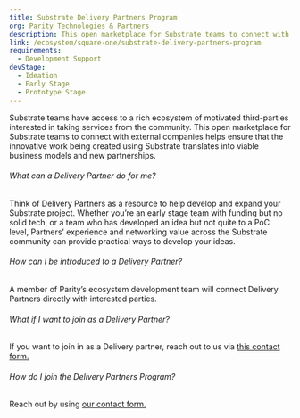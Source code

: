 ```yaml
---
title: Substrate Delivery Partners Program
org: Parity Technologies & Partners
description: This open marketplace for Substrate teams to connect with external companies helps ensure that the innovative work being created using Substrate translates into viable business models and new partnerships.
link: /ecosystem/square-one/substrate-delivery-partners-program
requirements:
  - Development Support
devStage:
  - Ideation
  - Early Stage
  - Prototype Stage
---
```


Substrate teams have access to a rich ecosystem of motivated third-parties interested in taking services from the community. This open marketplace for Substrate teams to connect with external companies helps ensure that the innovative work being created using Substrate translates into viable business models and new partnerships.

###### What can a Delivery Partner do for me?

Think of Delivery Partners as a resource to help develop and expand your Substrate project. Whether you’re an early stage team with funding but no solid tech, or a team who has developed an idea but not quite to a PoC level, Partners’ experience and networking value across the Substrate community can provide practical ways to develop your ideas.

###### How can I be introduced to a Delivery Partner?

A member of Parity’s ecosystem development team will connect Delivery Partners directly with interested parties.

###### What if I want to join as a Delivery Partner?

If you want to join in as a Delivery partner, reach out to us via [this contact form.](/ecosystem/square-one#connect)

###### How do I join the Delivery Partners Program?

Reach out by using [our contact form.](/ecosystem/square-one#connect)
